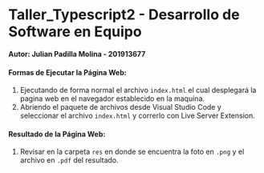 # Taller_Typescript2 - Desarrollo de Software en Equipo

<strong>Autor: Julian Padilla Molina - 201913677</strong>

<h4>Formas de Ejecutar la Página Web:</h4>
<ol>
  <li>Ejecutando de forma normal el archivo <code>index.html</code> el cual desplegará la pagina web en el navegador establecido en la maquina.</li>
  <li>Abriendo el paquete de archivos desde Visual Studio Code y seleccionar el archivo <code>index.html</code> y correrlo con Live Server Extension.</li>
</ol>

<h4>Resultado de la Página Web:</h4>
<ol>
  <li>Revisar en la carpeta <code>res</code> en donde se encuentra la foto en <code>.png</code> y el archivo en <code>.pdf</code> del resultado.</li>
</ol>
